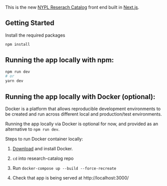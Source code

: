 This is the new [NYPL Reserach Catalog](https://www.nypl.org/research/research-catalog) front end built in [Next.js](https://nextjs.org/).

## Getting Started

Install the required packages

```bash
npm install
```

## Running the app locally with npm:

```bash
npm run dev
# or
yarn dev
```

## Running the app locally with Docker (optional):

Docker is a platform that allows reproducible development environments to be created and run across different local and production/test environments.

Running the app locally via Docker is optional for now, and provided as an alternative to `npm run dev`.

Steps to run Docker container locally:

1. [Download](https://docs.docker.com/get-docker/) and install Docker.

2. `cd` into research-catalog repo

3. Run `docker-compose up --build --force-recreate`

4. Check that app is being served at http://localhost:3000/
